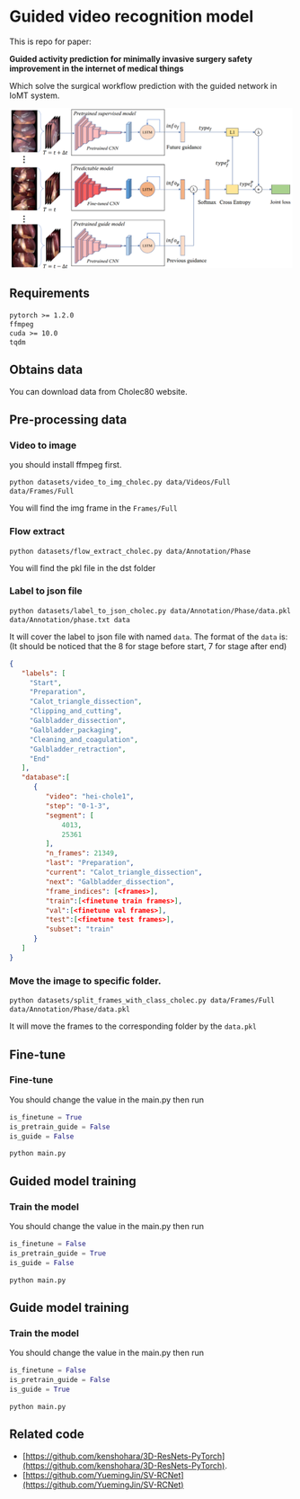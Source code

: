 # Guided video recognition model
This is repo for paper:

**Guided activity prediction for minimally invasive surgery safety improvement in the internet of medical things**

Which solve the surgical workflow prediction with the guided network in IoMT system.

![GuideNet](models/GuideNet.png)
## Requirements

```shell script
pytorch >= 1.2.0
ffmpeg
cuda >= 10.0
tqdm
```

## Obtains data

You can download data from Cholec80 website. 


## Pre-processing data

### Video to image

you should install ffmpeg first.

```shell script
python datasets/video_to_img_cholec.py data/Videos/Full data/Frames/Full
```

You will find the img frame in the `Frames/Full`

### Flow extract

```shell script
python datasets/flow_extract_cholec.py data/Annotation/Phase
```

You will find the pkl file in the dst folder

### Label to json file

```shell script
python datasets/label_to_json_cholec.py data/Annotation/Phase/data.pkl data/Annotation/phase.txt data
```

It will cover the label to json file with named `data`. The format of the `data` is:
(It should be noticed that the 8 for stage before start, 7 for stage after end)

```json
{
   "labels": [
     "Start",
     "Preparation",
     "Calot_triangle_dissection",
     "Clipping_and_cutting",
     "Galbladder_dissection",
     "Galbladder_packaging",
     "Cleaning_and_coagulation",
     "Galbladder_retraction",
     "End"
   ],
   "database":[
      {
         "video": "hei-chole1",
         "step": "0-1-3",
         "segment": [
             4013,
             25361
         ],
         "n_frames": 21349,
         "last": "Preparation",
         "current": "Calot_triangle_dissection",
         "next": "Galbladder_dissection",
         "frame_indices": [<frames>],
         "train":[<finetune train frames>],
         "val":[<finetune val frames>],
         "test":[<finetune test frames>],
         "subset": "train"
      }
   ]
}
```

### Move the image to specific folder.

```shell script
python datasets/split_frames_with_class_cholec.py data/Frames/Full data/Annotation/Phase/data.pkl
```

It will move the frames to the corresponding folder by the `data.pkl`

## Fine-tune

### Fine-tune
You should change the value in the main.py then run
```python
is_finetune = True
is_pretrain_guide = False
is_guide = False
```
```shell script
python main.py
```

## Guided model training

### Train the model
You should change the value in the main.py then run
```python
is_finetune = False
is_pretrain_guide = True
is_guide = False
```
```shell script
python main.py
```

## Guide model training

### Train the model
You should change the value in the main.py then run
```python
is_finetune = False
is_pretrain_guide = False
is_guide = True
```
```shell script
python main.py
```


## Related code

- [https://github.com/kenshohara/3D-ResNets-PyTorch](https://github.com/kenshohara/3D-ResNets-PyTorch).
- [https://github.com/YuemingJin/SV-RCNet](https://github.com/YuemingJin/SV-RCNet)